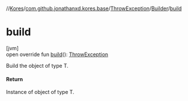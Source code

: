 //[Kores](../../../../index.md)/[com.github.jonathanxd.kores.base](../../index.md)/[ThrowException](../index.md)/[Builder](index.md)/[build](build.md)

# build

[jvm]\
open override fun [build](build.md)(): [ThrowException](../index.md)

Build the object of type T.

#### Return

Instance of object of type T.
